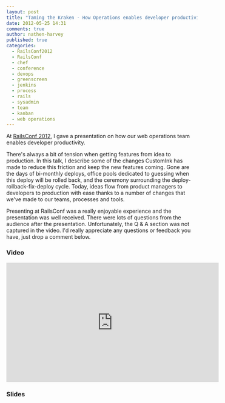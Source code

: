 ```yaml
---
layout: post
title: "Taming the Kraken - How Operations enables developer productivity"
date: 2012-05-25 14:31
comments: true
author: nathen-harvey
published: true
categories: 
  - RailsConf2012
  - RailsConf
  - chef
  - conference
  - devops
  - greenscreen
  - jenkins
  - process
  - rails
  - sysadmin
  - team
  - kanban
  - web operations
---
```

At [RailsConf 2012](http://railsconf2012.com/), I gave a presentation on how our web operations team enables developer productivity.  

There's always a bit of tension when getting features from idea to production. In this talk, I describe some of the changes CustomInk has made to reduce this friction and keep the new features coming. Gone are the days of bi-monthly deploys, office pools dedicated to guessing when this deploy will be rolled back, and the ceremony surrounding the deploy-rollback-fix-deploy cycle. Today, ideas flow from product managers to developers to production with ease thanks to a number of changes that we've made to our teams, processes and tools.

Presenting at RailsConf was a really enjoyable experience and the presentation was well received.  There were lots of questions from the audience after the presentation.  Unfortunately, the Q & A section was not captured in the video.  I'd really appreciate any questions or feedback you have, just drop a comment below.

### Video

<iframe width="560" height="315" src="http://www.youtube.com/embed/5vzNzQzmAk0" frameborder="0" allowfullscreen></iframe>

### Slides

<script async class="speakerdeck-embed" data-id="4f96da12947c45001f018683" data-ratio="1.2945638432364097" src="//speakerdeck.com/assets/embed.js"></script>
